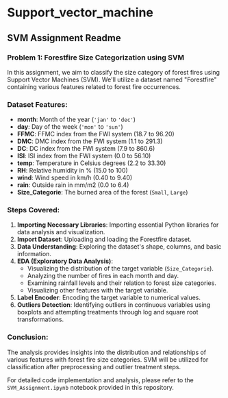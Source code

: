 # Support_vector_machine

## SVM Assignment Readme

### Problem 1: Forestfire Size Categorization using SVM

In this assignment, we aim to classify the size category of forest fires using Support Vector Machines (SVM). We'll utilize a dataset named "Forestfire" containing various features related to forest fire occurrences.

### Dataset Features:

- **month**: Month of the year (`'jan'` to `'dec'`)
- **day**: Day of the week (`'mon'` to `'sun'`)
- **FFMC**: FFMC index from the FWI system (18.7 to 96.20)
- **DMC**: DMC index from the FWI system (1.1 to 291.3)
- **DC**: DC index from the FWI system (7.9 to 860.6)
- **ISI**: ISI index from the FWI system (0.0 to 56.10)
- **temp**: Temperature in Celsius degrees (2.2 to 33.30)
- **RH**: Relative humidity in % (15.0 to 100)
- **wind**: Wind speed in km/h (0.40 to 9.40)
- **rain**: Outside rain in mm/m2 (0.0 to 6.4)
- **Size_Categorie**: The burned area of the forest (`Small`, `Large`)

### Steps Covered:

1. **Importing Necessary Libraries**: Importing essential Python libraries for data analysis and visualization.
2. **Import Dataset**: Uploading and loading the Forestfire dataset.
3. **Data Understanding**: Exploring the dataset's shape, columns, and basic information.
4. **EDA (Exploratory Data Analysis)**:
   - Visualizing the distribution of the target variable (`Size_Categorie`).
   - Analyzing the number of fires in each month and day.
   - Examining rainfall levels and their relation to forest size categories.
   - Visualizing other features with the target variable.
5. **Label Encoder**: Encoding the target variable to numerical values.
6. **Outliers Detection**: Identifying outliers in continuous variables using boxplots and attempting treatments through log and square root transformations.

### Conclusion:

The analysis provides insights into the distribution and relationships of various features with forest fire size categories. SVM will be utilized for classification after preprocessing and outlier treatment steps.

For detailed code implementation and analysis, please refer to the `SVM_Assignment.ipynb` notebook provided in this repository.

